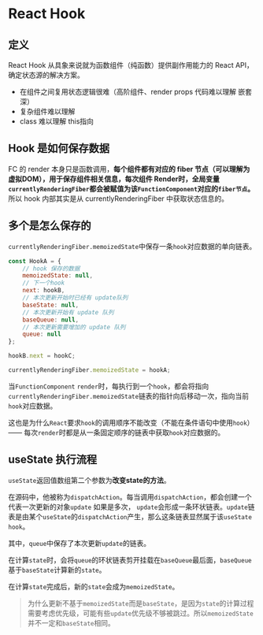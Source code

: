 # React Hook 

## 定义
React Hook 从具象来说就为函数组件（纯函数）提供副作用能力的 React API，确定状态源的解决方案。



* 在组件之间复用状态逻辑很难（高阶组件、render props 代码难以理解 嵌套深）
* 复杂组件难以理解
* class 难以理解 this指向



## Hook 是如何保存数据

FC 的 render 本身只是函数调用，**每个组件都有对应的 fiber 节点（可以理解为虚拟DOM），用于保存组件相关信息，每次组件 Render时，全局变量`currentlyRenderingFiber`都会被赋值为该`FunctionComponent`对应的`fiber节点`。** 所以 hook 内部其实是从 currentlyRenderingFiber 中获取状态信息的。 

## 多个是怎么保存的

`currentlyRenderingFiber.memoizedState`中保存一条`hook`对应数据的单向链表。

```js
const HookA = {
    // hook 保存的数据
    memoizedState: null,
    // 下一个hook
    next: hookB,
    // 本次更新开始时已经有 update队列
    baseState: null,
    // 本次更新开始有 update 队列
    baseQueue: null,
    // 本次更新需要增加的 update 队列
    queue: null
};

hookB.next = hookC;

currentlyRenderingFiber.memoizedState = hookA;
```

当`FunctionComponent` `render`时，每执行到一个`hook`，都会将指向`currentlyRenderingFiber.memoizedState`链表的指针向后移动一次，指向当前`hook`对应数据。

这也是为什么`React`要求`hook`的调用顺序不能改变（不能在条件语句中使用`hook`） —— 每次`render`时都是从一条固定顺序的链表中获取`hook`对应数据的。

## useState 执行流程

`useState`返回值数组第二个参数为**改变state的方法**。

在源码中，他被称为`dispatchAction`。每当调用`dispatchAction`，都会创建一个代表一次更新的对象`update` 如果是多次， `update`会形成一条环状链表。`update`链表是由某个`useState`的`dispatchAction`产生，那么这条链表显然属于该`useState hook`。

其中，`queue`中保存了本次更新`update`的链表。

在计算`state`时，会将`queue`的环状链表剪开挂载在`baseQueue`最后面，`baseQueue`基于`baseState`计算新的`state`。

在计算`state`完成后，新的`state`会成为`memoizedState`。



> 为什么更新不基于`memoizedState`而是`baseState`，是因为`state`的计算过程需要考虑优先级，可能有些`update`优先级不够被跳过。所以`memoizedState`并不一定和`baseState`相同。



































